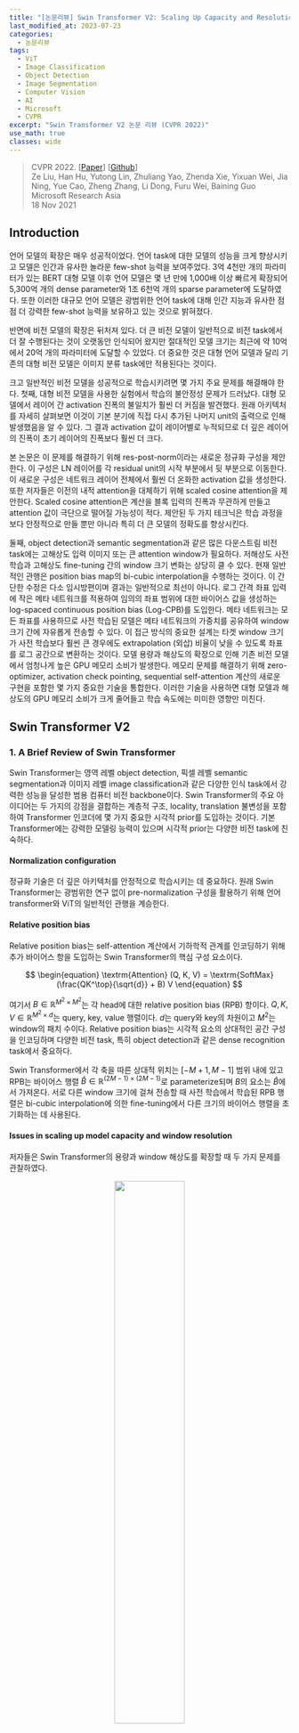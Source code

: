 ```yaml
---
title: "[논문리뷰] Swin Transformer V2: Scaling Up Capacity and Resolution"
last_modified_at: 2023-07-23
categories:
  - 논문리뷰
tags:
  - ViT
  - Image Classification
  - Object Detection
  - Image Segmentation
  - Computer Vision
  - AI
  - Microsoft
  - CVPR
excerpt: "Swin Transformer V2 논문 리뷰 (CVPR 2022)"
use_math: true
classes: wide
---
```


> CVPR 2022. [[Paper](https://arxiv.org/abs/2111.09883)] [[Github](https://github.com/microsoft/Swin-Transformer)]  
> Ze Liu, Han Hu, Yutong Lin, Zhuliang Yao, Zhenda Xie, Yixuan Wei, Jia Ning, Yue Cao, Zheng Zhang, Li Dong, Furu Wei, Baining Guo  
> Microsoft Research Asia  
> 18 Nov 2021  

## Introduction
언어 모델의 확장은 매우 성공적이었다. 언어 task에 대한 모델의 성능을 크게 향상시키고 모델은 인간과 유사한 놀라운 few-shot 능력을 보여주었다. 3억 4천만 개의 파라미터가 있는 BERT 대형 모델 이후 언어 모델은 몇 년 만에 1,000배 이상 빠르게 확장되어 5,300억 개의 dense parameter와 1조 6천억 개의 sparse parameter에 도달하였다. 또한 이러한 대규모 언어 모델은 광범위한 언어 task에 대해 인간 지능과 유사한 점점 더 강력한 few-shot 능력을 보유하고 있는 것으로 밝혀졌다.

반면에 비전 모델의 확장은 뒤처져 있다. 더 큰 비전 모델이 일반적으로 비전 task에서 더 잘 수행된다는 것이 오랫동안 인식되어 왔지만 절대적인 모델 크기는 최근에 약 10억에서 20억 개의 파라미터에 도달할 수 있었다. 더 중요한 것은 대형 언어 모델과 달리 기존의 대형 비전 모델은 이미지 분류 task에만 적용된다는 것이다.

크고 일반적인 비전 모델을 성공적으로 학습시키려면 몇 가지 주요 문제를 해결해야 한다. 첫째, 대형 비전 모델을 사용한 실험에서 학습의 불안정성 문제가 드러났다. 대형 모델에서 레이어 간 activation 진폭의 불일치가 훨씬 더 커짐을 발견했다. 원래 아키텍처를 자세히 살펴보면 이것이 기본 분기에 직접 다시 추가된 나머지 unit의 출력으로 인해 발생했음을 알 수 있다. 그 결과 activation 값이 레이어별로 누적되므로 더 깊은 레이어의 진폭이 초기 레이어의 진폭보다 훨씬 더 크다. 

본 논문은 이 문제를 해결하기 위해 res-post-norm이라는 새로운 정규화 구성을 제안한다. 이 구성은 LN 레이어를 각 residual unit의 시작 부분에서 뒷 부분으로 이동한다. 이 새로운 구성은 네트워크 레이어 전체에서 훨씬 더 온화한 activation 값을 생성한다. 또한 저자들은 이전의 내적 attention을 대체하기 위해 scaled cosine attention을 제안한다. Scaled cosine attention은 계산을 블록 입력의 진폭과 무관하게 만들고 attention 값이 극단으로 떨어질 가능성이 적다. 제안된 두 가지 테크닉은 학습 과정을 보다 안정적으로 만들 뿐만 아니라 특히 더 큰 모델의 정확도를 향상시킨다.

둘째, object detection과 semantic segmentation과 같은 많은 다운스트림 비전 task에는 고해상도 입력 이미지 또는 큰 attention window가 필요하다. 저해상도 사전 학습과 고해상도 fine-tuning 간의 window 크기 변화는 상당히 클 수 있다. 현재 일반적인 관행은 position bias map의 bi-cubic interpolation을 수행하는 것이다. 이 간단한 수정은 다소 임시방편이며 결과는 일반적으로 최선이 아니다. 로그 간격 좌표 입력에 작은 메타 네트워크를 적용하여 임의의 좌표 범위에 대한 바이어스 값을 생성하는 log-spaced continuous position bias (Log-CPB)를 도입한다. 메타 네트워크는 모든 좌표를 사용하므로 사전 학습된 모델은 메타 네트워크의 가중치를 공유하여 window 크기 간에 자유롭게 전송할 수 있다. 이 접근 방식의 중요한 설계는 타겟 window 크기가 사전 학습보다 훨씬 큰 경우에도 extrapolation (외삽) 비율이 낮을 수 있도록 좌표를 로그 공간으로 변환하는 것이다. 모델 용량과 해상도의 확장으로 인해 기존 비전 모델에서 엄청나게 높은 GPU 메모리 소비가 발생한다. 메모리 문제를 해결하기 위해 zero-optimizer, activation check pointing, sequential self-attention 계산의 새로운 구현을 포함한 몇 가지 중요한 기술을 통합한다. 이러한 기술을 사용하면 대형 모델과 해상도의 GPU 메모리 소비가 크게 줄어들고 학습 속도에는 미미한 영향만 미친다.


## Swin Transformer V2
### 1. A Brief Review of Swin Transformer
Swin Transformer는 영역 레벨 object detection, 픽셀 레벨 semantic segmentation과 이미지 레벨 image classification과 같은 다양한 인식 task에서 강력한 성능을 달성한 범용 컴퓨터 비전 backbone이다. Swin Transformer의 주요 아이디어는 두 가지의 강점을 결합하는 계층적 구조, locality, translation 불변성을 포함하여 Transformer 인코더에 몇 가지 중요한 시각적 prior를 도입하는 것이다. 기본 Transformer에는 강력한 모델링 능력이 있으며 시각적 prior는 다양한 비전 task에 친숙하다.

#### Normalization configuration
정규화 기술은 더 깊은 아키텍처를 안정적으로 학습시키는 데 중요하다. 원래 Swin Transformer는 광범위한 연구 없이 pre-normalization 구성을 활용하기 위해 언어 transformer와 ViT의 일반적인 관행을 계승한다. 

#### Relative position bias
Relative position bias는 self-attention 계산에서 기하학적 관계를 인코딩하기 위해 추가 바이어스 항을 도입하는 Swin Transformer의 핵심 구성 요소이다.

$$
\begin{equation}
\textrm{Attention} (Q, K, V) = \textrm{SoftMax} (\frac{QK^\top}{\sqrt{d}} + B) V
\end{equation}
$$

여기서 $B \in \mathbb{R}^{M^2 \times M^2}$는 각 head에 대한 relative position bias (RPB) 항이다. $Q, K, V \in \mathbb{R}^{M^2 \times d}$는 query, key, value 행렬이다. $d$는 query와 key의 차원이고 $M^2$는 window의 패치 수이다. Relative position bias는 시각적 요소의 상대적인 공간 구성을 인코딩하며 다양한 비전 task, 특히 object detection과 같은 dense recognition task에서 중요하다.

Swin Transformer에서 각 축을 따른 상대적 위치는 $[-M+1, M-1]$ 범위 내에 있고 RPB는 바이어스 행렬 $\hat{B} \in \mathbb{R}^{(2M-1) \times (2M-1)}$로 parameterize되며 $B$의 요소는 $\hat{B}$에서 가져온다. 서로 다른 window 크기에 걸쳐 전송할 때 사전 학습에서 학습된 RPB 행렬은 bi-cubic interpolation에 의한 fine-tuning에서 다른 크기의 바이어스 행렬을 초기화하는 데 사용된다.

#### Issues in scaling up model capacity and window resolution
저자들은 Swin Transformer의 용량과 window 해상도를 확장할 때 두 가지 문제를 관찰하였다.

<center><img src='{{"/assets/img/swin-transformer-v2/swin-transformer-v2-fig3.PNG" | relative_url}}' width="50%"></center>

1. **모델 용량을 확장할 때 불안정성 문제**: Swin Transformer 모델의 크기를 확장하면 더 깊은 레이어의 activation 값이 크게 증가한다. 가장 높은 진폭과 가장 낮은 진폭을 가진 레이어 간의 불일치는 $10^4$에 도달했다. 거대한 크기 (6.58억 파라미터)로 더 확장하면 위 그림에서 볼 수 있듯이 학습을 완료할 수 없다.
2. **Window 해상도 간에 모델을 전송할 때 성능이 저하됨**: Bi-cubic interpolation 접근법을 사용할 때, 사전 학습된 ImageNet-1K 모델 (256$\times$256 이미지, 8$\times$8 window 크기)의 정확도를 더 큰 이미지 해상도와 window 크기에서 직접 테스트할 때 정확도가 크게 감소한다. 

### 2. Scaling Up Model Capacity
앞서 언급했듯이 Swin Transformer와 대부분의 ViT는 바닐라 ViT에서 상속된 각 블록의 시작 부분에 layer norm (LN) 레이어를 채택한다. 모델 용량을 확장하면 더 깊은 레이어에서 activation 값의 상당한 증가가 관찰된다. 실제로 pre-normalization 구성에서 각 residual block의 출력 activation 값은 다시 기본 분기로 다시 병합되고 기본 분기의 진폭은 더 깊은 레이어에서 점점 더 커진다. 서로 다른 레이어의 큰 진폭 불일치로 인해 학습이 불안정해진다. 

#### Post normalization
<center><img src='{{"/assets/img/swin-transformer-v2/swin-transformer-v2-fig1.PNG" | relative_url}}' width="55%"></center>
<br>
본 논문은 이 문제를 완화하기 위해 위 그림과 같이 residual post normalization 접근 방식을 대신 사용할 것을 제안한다. 이 접근 방식에서 각 residual block의 출력은 메인 분기로 다시 병합되기 전에 정규화되며 메인 분기의 진폭은 레이어가 더 깊어지면 축적되지 않는다. 이 접근 방식에 의한 activation 진폭은 원래 pre-normalization 구성보다 훨씬 약하다. 가장 큰 모델의 학습에서는 학습을 더욱 안정화하기 위해 6개의 Transformer 블록마다 기본 분기에 추가 LN 레이어를 도입한다.

#### Scaled cosine attention
원래 self-attention 계산에서 픽셀 쌍의 유사도 항은 query와 key 벡터의 내적으로 계산된다. 저자들은 이 접근법이 대규모 비전 모델에서 사용될 때 일부 블록과 head의 학습된 attention map이 특히 res-post-norm 구성에서 몇 개의 픽셀 쌍에 의해 지배되는 경우가 많다는 것을 발견했다. 본 논문은 이 문제를 완화하기 위해 스케일링된 코사인 함수로 픽셀 쌍 $i$와 $j$의 attention logit을 계산하는 scaled cosine attention 접근법을 제안하였다.

$$
\begin{equation}
\textrm{Sim} (q_i, k_j) = \frac{\cos (q_i, k_j)}{\tau} + B_{ij}
\end{equation}
$$

여기서 $B_{ij}$는 $i$와 $j$ 사이의 RPB이다. $\tau$는 학습 가능한 스칼라이며 head와 레이어 사이에 공유되지 않는다. $\tau$는 0.01보다 크게 설정된다. 코사인 함수는 이미 정규화되어 있으므로 온화한 attention 값을 얻을 수 있다. 

### 3. Scaling Up Window Resolution
#### Continuous relative position bias
Parameterize된 바이어스를 직접 최적화하는 대신 continuous position bias (CPB) 접근 방식은 상대 좌표에서 작은 메타 네트워크를 채택한다. 

$$
\begin{equation}
B (\Delta x, \Delta y) = \mathcal{G} (\Delta x, \Delta y)
\end{equation}
$$

여기서 $\mathcal{G}$는 작은 네트워크, 예를 들어 ReLU가 사이에 있는 2-layer MLP이다. 

메타 네트워크 $\mathcal{G}$는 임의의 상대 좌표에 대한 바이어스 값을 생성하므로 window 크기를 임의로 변경하는 fine-tuning task로 자연스럽게 전환될 수 있다. Inference에서 각 상대 위치의 바이어스 값은 미리 계산되어 모델 파라미터로 저장될 수 있으므로 inference는 원래 parameterize된 바이어스 접근법과 동일하다.

#### Log-spaced coordinates
매우 다양한 window 크기에 걸쳐 전송할 때 상대 좌표 범위의 많은 부분을 외삽해야 한다. 이 문제를 완화하기 위해 저자들은 원래 선형 간격 좌표 대신 로그 간격 좌표를 사용할 것을 제안하였다.

$$
\begin{equation}
\hat{\Delta x} = \textrm{sign} (x) \cdot \log (1 + \vert \Delta x \vert) \\
\hat{\Delta y} = \textrm{sign} (y) \cdot \log (1 + \vert \Delta y \vert)
\end{equation}
$$

여기서 $\Delta x$, $\Delta y$는 선형 간격 좌표이고 $\hat{\Delta x}$, $\hat{\Delta y}$는 로그 간격 좌표이다.

로그 간격 좌표를 사용하면 window 해상도에 걸쳐 RPB를 전송할 때 필요한 외삽 비율이 원래 선형 간격 좌표를 사용하는 것보다 훨씬 작아진다. 예를 들어, 원래 좌표를 사용하여 사전 학습된 8$\times$8 window 크기에서 fine-tuning된 16$\times$16 window 크기로 전송하는 경우 입력 좌표 범위는 $[-7, 7] \times [-7, 7]$에서 $[-15, 15] \times [-15, 15]$이다. 외삽 비율은 원래 범위의 $8/7 = 1.14 \times$이다. 로그 간격 좌표를 사용하면 입력 범위는 $[-2.079, 2.079] \times [-2.079 \times 2.079]$에서 $[-2.733, 2.733] \times [-2.733 \times 2.733]$이다. 외삽 비율은 원래 범위의 0.33배로 원래 선형 간격 좌표를 사용하는 것보다 약 4배 작은 외삽 비율이다.

### 4. Self-Supervised Pre-training
더 큰 모델은 더 많은 데이터를 필요로 한다. 데이터 부족 문제를 해결하기 위해 이전의 대형 비전 모델은 일반적으로 JFT-3B와 같은 대용량 레이블 데이터를 사용하였다. 본 논문에서는 레이블이 지정된 데이터에 대한 요구를 완화하기 위해 self-supervised 사전 학습 방법인 SimMIM을 활용한다. 저자들은 이 접근 방식을 통해 7천만 개의 레이블이 지정된 이미지만 사용하여 4개의 대표적인 비전 벤치마크에서 SOTA를 달성하는 30억 개의 파라미터의 강력한 Swin Transformer 모델을 성공적으로 학습시켰다.

### 5. Implementation to Save GPU Memory
또 다른 문제는 용량과 해상도가 모두 큰 경우 일반 구현으로 감당할 수 없는 GPU 메모리 소비에 있다. 메모리 문제를 해결하기 위해 다음 구현을 채택한다.

1. **Zero-Redundancy Optimizer (ZeRO)**: Optimizer의 일반적인 데이터 병렬 구현에서 모델 파라미터와 최적화 상태는 모든 GPU에 브로드캐스트된다. 이 구현은 GPU 메모리 소비에 매우 우호적이지 않다. 예를 들어, 30억 개의 파라미터 모델은 AdamW 옵티마이저와 fp32 가중치/상태가 사용될 때 48GB의 GPU 메모리를 소비한다. ZeRO optimizer를 사용하면 모델 파라미터와 해당 최적화 상태가 분할되어 여러 GPU에 분산되어 메모리 소비가 크게 줄어든다. 저자들은 DeepSpeed 프레임워크를 채택하고 ZeRO 1단계 옵션을 사용하였다. 이 최적화는 학습 속도에 거의 영향을 미치지 않는다.
2. **Activation check-pointing**: Transformer 레이어의 feature map도 많은 GPU 메모리를 사용하므로 이미지 및 window 해상도가 높을 때 병목 현상이 발생할 수 있다. Activation check-pointing 기술은 메모리 소비를 크게 줄일 수 있는 반면 학습 속도는 최대 30% 느려진다.
3. **Sequential self-attention computation**: 예를 들어 window 크기가 32$\times$32인 1,536$\times$1,536 해상도의 이미지와 같이 매우 큰 해상도에서 대형 모델을 학습시키려면 일반 A100 GPU (40GB 메모리)는 위의 두 가지 최적화 기술을 사용하더라도 여전히 저렴하지 않다. 이 경우 self-attention 모듈이 병목 현상을 일으킨다. 이 문제를 완화하기 위해 이전의 일괄 계산 방식을 사용하는 대신 순차적으로 self-attention 계산을 구현한다. 이 최적화는 처음 두 단계의 레이어에 적용되며 전체 학습 속도에 거의 영향을 미치지 않는다.

### 6. Model configurations
Swin Transformer V2의 다음 4가지 구성에 대해 원래 Swin Transformer의 stage, 블록, 채널 설정을 유지한다. 

- **SwinV2-T**: $C$ = 96, 블럭 수 = {2, 2, 6, 2}
- **SwinV2-S**: $C$ = 96, 블럭 수 = {2, 2, 18, 2}
- **SwinV2-B**: $C$ = 128, 블럭 수 = {2, 2, 18, 2}
- **SwinV2-L**: $C$ = 192, 블럭 수 = {2, 2, 18, 2}

여기서 $C$는 첫 번째 stage의 채널 수이다. 

저자들은 여기에 Swin Transformer V2의 크기를 키운 2가지 구성인 huge와 giant를 추가하였다. 

- **SwinV2-H**: $C$ = 352, 블럭 수 = {2, 2, 18, 2}, 파라미터 6.58억 개
- **SwinV2-G**: $C$ = 512, 블럭 수 = {2, 2, 42, 4}, 파라미터 30억 개

SwinV2-H와 SwinV2-G의 경우 6개 레이어마다 기본 분기에 추가 LN 레이어를 추가하였다. 

## Experiments
- 데이터셋
  - ImageNet-1K image classification
  - COCO object detection
  - ADE20K semantic segmentation
  - Kinetics-400 video action recognition (SwinV2-G)

### 1. Scaling Up Experiments
다음은 ImageNet-1K V1/V2에서 대형 비전 모델들과 classification 결과를 비교한 표이다.

<center><img src='{{"/assets/img/swin-transformer-v2/swin-transformer-v2-table2.PNG" | relative_url}}' width="100%"></center>
<br>
다음은 COCO object detection과 instance segmentation에서 이전 최고의 결과들과 비교한 표이다. I(W)는 이미지와 window의 크기를 뜻한다.

<center><img src='{{"/assets/img/swin-transformer-v2/swin-transformer-v2-table3.PNG" | relative_url}}' width="48%"></center>
<br>
다음은 ADE20K semantic segmentation에서 이전 최고의 결과들과 비교한 표이다. 

<center><img src='{{"/assets/img/swin-transformer-v2/swin-transformer-v2-table4.PNG" | relative_url}}' width="45%"></center>
<br>
다음은 Kinetics-400 video action classification에서 이전 최고의 결과들과 비교한 표이다. 

<center><img src='{{"/assets/img/swin-transformer-v2/swin-transformer-v2-table5.PNG" | relative_url}}' width="55%"></center>

### 2. Ablation Study
다음은 res-post-norm과 cosine attention에 대한 ablation 결과이다.

<center><img src='{{"/assets/img/swin-transformer-v2/swin-transformer-v2-table6.PNG" | relative_url}}' width="49%"></center>
<br>
다음은 다른 정규화 방법들과 비교한 표이다.

<center><img src='{{"/assets/img/swin-transformer-v2/swin-transformer-v2-table7.PNG" | relative_url}}' width="52%"></center>
<br>
다음은 다양한 모델 크기에 대한 신호 전파 그래프이다. 

<center><img src='{{"/assets/img/swin-transformer-v2/swin-transformer-v2-fig2.PNG" | relative_url}}' width="65%"></center>
<br>
다음은 다양한 position bias 접근법에 대한 비교 결과이다.

<center><img src='{{"/assets/img/swin-transformer-v2/swin-transformer-v2-table1.PNG" | relative_url}}' width="100%"></center>
<br>
다음은 다양한 모델 크기에서 Log-CPB에 대한 ablation 결과이다.

<center><img src='{{"/assets/img/swin-transformer-v2/swin-transformer-v2-table8.PNG" | relative_url}}' width="49%"></center>